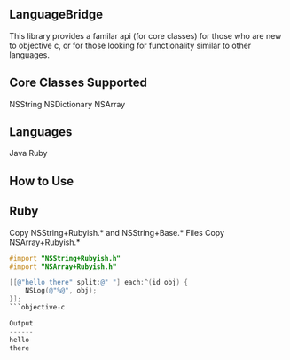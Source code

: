 
LanguageBridge
--------------

This library provides a familar api (for core classes) for those who are new to objective c, 
or for those looking for functionality similar to other languages.

Core Classes Supported
----------------------

NSString
NSDictionary
NSArray

Languages
---------
Java
Ruby

How to Use
----------

Ruby
----

Copy NSString+Rubyish.* and NSString+Base.* Files
Copy NSArray+Rubyish.*

```objective-c
#import "NSString+Rubyish.h"
#import "NSArray+Rubyish.h"

[[@"hello there" split:@" "] each:^(id obj) {
    NSLog(@"%@", obj);
}];
```objective-c

Output
------
hello
there
